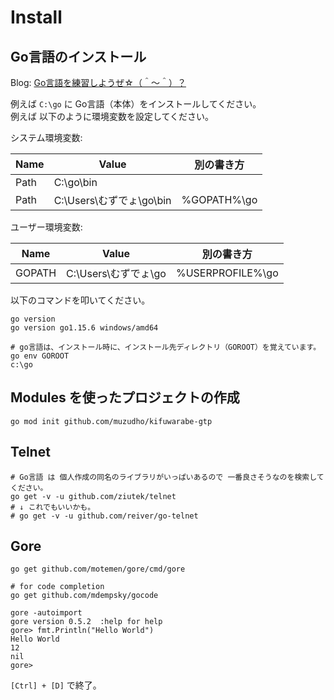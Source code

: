 # Install

## Go言語のインストール

Blog: [Go言語を練習しようぜ☆（＾～＾）？](https://crieit.net/drafts/5ffc46af9214c)  

例えば `C:\go` に Go言語（本体）をインストールしてください。  
例えば 以下のように環境変数を設定してください。  

システム環境変数:  

| Name | Value                    | 別の書き方  |
| ---- | ------------------------ | ----------- |
| Path | C:\go\bin                |             |
| Path | C:\Users\むずでょ\go\bin | %GOPATH%\go |

ユーザー環境変数:  

| Name   | Value                | 別の書き方       |
| ------ | -------------------- | ---------------- |
| GOPATH | C:\Users\むずでょ\go | %USERPROFILE%\go |

以下のコマンドを叩いてください。  

```shell
go version
go version go1.15.6 windows/amd64

# go言語は、インストール時に、インストール先ディレクトリ（GOROOT）を覚えています。
go env GOROOT
c:\go
```

## Modules を使ったプロジェクトの作成

```shell
go mod init github.com/muzudho/kifuwarabe-gtp
```

## Telnet

```shell
# Go言語 は 個人作成の同名のライブラリがいっぱいあるので 一番良さそうなのを検索してください。
go get -v -u github.com/ziutek/telnet
# ↓ これでもいいかも。
# go get -v -u github.com/reiver/go-telnet
```

## Gore

```shell
go get github.com/motemen/gore/cmd/gore

# for code completion
go get github.com/mdempsky/gocode

gore -autoimport
gore version 0.5.2  :help for help
gore> fmt.Println("Hello World")
Hello World
12
nil
gore>
```

`[Ctrl] + [D]` で終了。  
